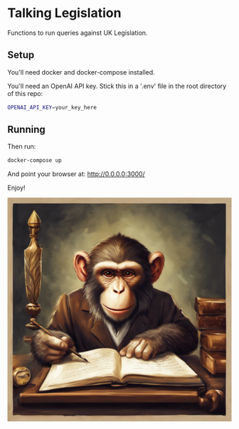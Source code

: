 # Talking Legislation
Functions to run queries against UK Legislation.

## Setup

You'll need docker and docker-compose installed.

You'll need an OpenAI API key. Stick this in a '.env' file in the root directory of this repo:
```bash
OPENAI_API_KEY=your_key_here
```

## Running

Then run:

```bash
docker-compose up
```

And point your browser at: http://0.0.0.0:3000/

Enjoy!

![android-chrome-512x512.png](frontend%2Fpublic%2Fandroid-chrome-512x512.png)